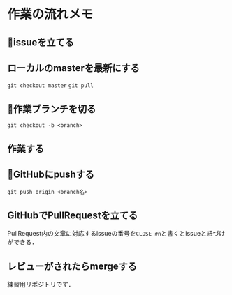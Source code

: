 # 作業の流れメモ
## issueを立てる
## ローカルのmasterを最新にする
`git checkout master`
`git pull`
## 作業ブランチを切る
`git checkout -b <branch>`
## 作業する
## GitHubにpushする
`git push origin <branch名>`
## GitHubでPullRequestを立てる
PullRequest内の文章に対応するissueの番号を`CLOSE #n`と書くとissueと紐づけができる．
## レビューがされたらmergeする

練習用リポジトリです．
